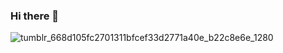 ### Hi there 👋
![tumblr_668d105fc2701311bfcef33d2771a40e_b22c8e6e_1280](https://user-images.githubusercontent.com/101707328/219323647-00afa86b-ebd6-4768-b6b2-39f8c1c037fa.gif)

<!--
**nathanLucasC/nathanLucasC** is a ✨ _special_ ✨ repository because its `README.md` (this file) appears on your GitHub profile.

Here are some ideas to get you started:

- 🔭 I’m currently working on ...
- 🌱 I’m currently learning ...
- 👯 I’m looking to collaborate on ...
- 🤔 I’m looking for help with ...
- 💬 Ask me about ...
- 📫 How to reach me: ...
- 😄 Pronouns: ...
- ⚡ Fun fact: ...
-->
